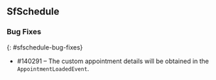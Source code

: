 ## SfSchedule

### Bug Fixes
{: #sfschedule-bug-fixes}

* \#140291 – The custom appointment details will be obtained in the `AppointmentLoadedEvent`.
